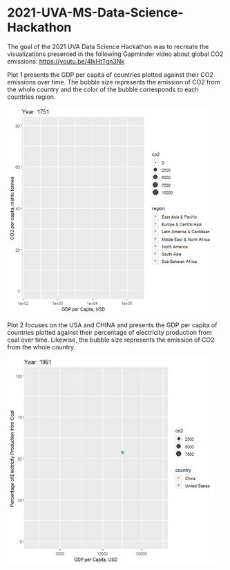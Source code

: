 # 2021-UVA-MS-Data-Science-Hackathon
The goal of the 2021 UVA Data Science Hackathon was to recreate the visualizations presented in the following Gapminder video about global CO2 emissions: https://youtu.be/4IkHtTgn3Nk

Plot 1 presents the GDP per capita of countries plotted against their CO2 emissions over time.  The bubble size represents the emission of CO2 from the whole country and the color of the bubble corresponds to each countries region.
&nbsp;

![Plot 1:](plot1_co2_per_capita.gif)

Plot 2 focuses on the USA and CHINA and presents the GDP per capita of countries plotted against their percentage of electricity production from coal over time.  Likewise, the bubble size represents the emission of CO2 from the whole country.
&nbsp;

![Plot 2:](plot2_electricity_from_coal.gif)